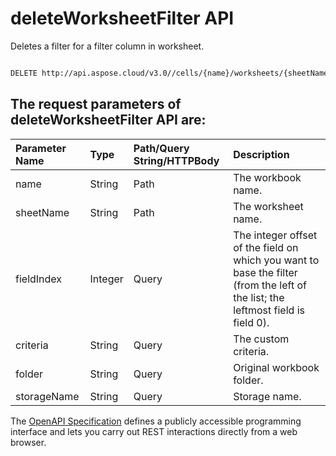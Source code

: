 # **deleteWorksheetFilter API**

Deletes a filter for a filter column in worksheet.             

```bash

DELETE http://api.aspose.cloud/v3.0//cells/{name}/worksheets/{sheetName}/autoFilter/filter

```

## The request parameters of **deleteWorksheetFilter** API are: 

| Parameter Name | Type | Path/Query String/HTTPBody | Description | 
| :- | :- | :- |:- | 
|name|String|Path|The workbook name.|
|sheetName|String|Path|The worksheet name.|
|fieldIndex|Integer|Query|The integer offset of the field on which you want to base the filter (from the left of the list; the leftmost field is field 0).|
|criteria|String|Query|The custom criteria.|
|folder|String|Query|Original workbook folder.|
|storageName|String|Query|Storage name.|


The [OpenAPI Specification](https://reference.aspose.cloud/cells/#/AutoFilterController/DeleteWorksheetFilter) defines a publicly accessible programming interface and lets you carry out REST interactions directly from a web browser.
